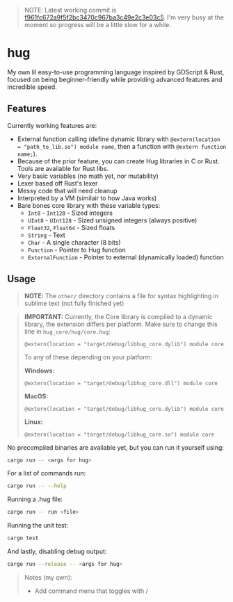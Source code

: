 > NOTE: Latest working commit is [f961fc672a9f5f2bc3470c967ba3c49e2c3e03c5](https://github.com/Hugo4IT/Hug/tree/f961fc672a9f5f2bc3470c967ba3c49e2c3e03c5). I'm very busy at the moment so progress will be a little slow for a while.

# hug

My own lil easy-to-use programming language inspired by GDScript & Rust, focused on being beginner-friendly while providing advanced features and incredible speed.

## Features

Currently working features are:

- External function calling (define dynamic library with `@extern(location = "path_to_lib.so") module name`, then a function with `@extern function name;`).
- Because of the prior feature, you can create Hug libraries in C or Rust. Tools are available for Rust libs.
- Very basic variables (no math yet, nor mutability)
- Lexer based off Rust's lexer
- Messy code that will need cleanup
- Interpreted by a VM (similair to how Java works)
- Bare bones core library with these variable types:
  - `Int8` - `Int128` - Sized integers
  - `UInt8` - `UInt128` - Sized unsigned integers (always positive)
  - `Float32`, `Float64` - Sized floats
  - `String` - Text
  - `Char` - A single character (8 bits)
  - `Function` - Pointer to Hug function
  - `ExternalFunction` - Pointer to external (dynamically loaded) function

## Usage

> **NOTE:** The `other/` directory contains a file for syntax highlighting in sublime text (not fully finished yet)

> **IMPORTANT:** Currently, the Core library is compiled to a dynamic library, the extension differs per platform. Make sure to change this line in `hug_core/hug/core.hug`:
> 
> ```hug
> @extern(location = "target/debug/libhug_core.dylib") module core
> ```
> 
> To any of these depending on your platform:
> 
> **Windows:**
> 
> ```hug
> @extern(location = "target/debug/libhug_core.dll") module core
> ```
> 
> **MacOS:**
> 
> ```hug
> @extern(location = "target/debug/libhug_core.dylib") module core
> ```
> 
> **Linux:**
> 
> ```hug
> @extern(location = "target/debug/libhug_core.so") module core
> ```

No precompiled binaries are available yet, but you can run it yourself using:

```bash
cargo run -- <args for hug>
```

For a list of commands run:

```bash
cargo run -- --help
```

Running a .hug file:

```bash
cargo run -- run <file>
```

Running the unit test:

```bash
cargo test
```

And lastly, disabling debug output:

```bash
cargo run --release -- <args for hug>
```


> Notes (my own):
> 
> - Add command menu that toggles with /